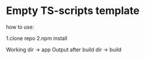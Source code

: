 # Empty TS-scripts template

how to use:

1.clone repo
2.npm install

Working dir -> app
Output after build dir -> build

